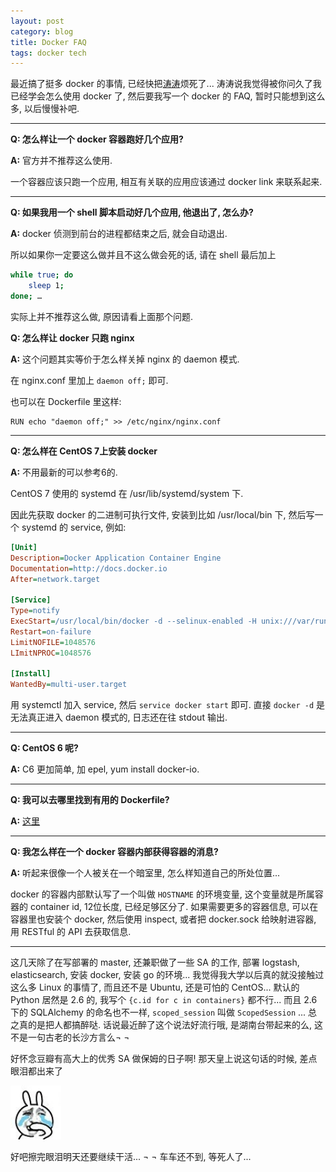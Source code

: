 ```yaml
---
layout: post
category: blog
title: Docker FAQ
tags: docker tech
---
```

最近搞了挺多 docker 的事情, 已经快把[涛涛](http://www.douban.com/people/xtaooooo/)烦死了... 涛涛说我觉得被你问久了我已经学会怎么使用 docker 了, 然后要我写一个 docker 的 FAQ, 暂时只能想到这么多, 以后慢慢补吧.

---

**Q: 怎么样让一个 docker 容器跑好几个应用?**

**A:** 官方并不推荐这么使用.

一个容器应该只跑一个应用, 相互有关联的应用应该通过 docker link 来联系起来.

---

**Q: 如果我用一个 shell 脚本启动好几个应用, 他退出了, 怎么办?**

**A:** docker 侦测到前台的进程都结束之后, 就会自动退出.

所以如果你一定要这么做并且不这么做会死的话, 请在 shell 最后加上 

```bash
while true; do 
    sleep 1; 
done; …
```
    
实际上并不推荐这么做, 原因请看上面那个问题.

**Q: 怎么样让 docker 只跑 nginx**

**A:** 这个问题其实等价于怎么样关掉 nginx 的 daemon 模式.

在 nginx.conf 里加上 `daemon off;` 即可.

也可以在 Dockerfile 里这样:
     
```
RUN echo "daemon off;" >> /etc/nginx/nginx.conf
```
    
---

**Q: 怎么样在 CentOS 7上安装 docker**
     
**A:** 不用最新的可以参考6的. 
     
CentOS 7 使用的 systemd 在 /usr/lib/systemd/system 下.

因此先获取 docker 的二进制可执行文件, 安装到比如 /usr/local/bin 下, 然后写一个 systemd 的 service, 例如:

```ini
[Unit]
Description=Docker Application Container Engine
Documentation=http://docs.docker.io
After=network.target

[Service]
Type=notify
ExecStart=/usr/local/bin/docker -d --selinux-enabled -H unix:///var/run/docker.sock
Restart=on-failure
LimitNOFILE=1048576
LImitNPROC=1048576

[Install]
WantedBy=multi-user.target
```

用 systemctl 加入 service, 然后 `service docker start` 即可.
直接 `docker -d` 是无法真正进入 daemon 模式的, 日志还在往 stdout 输出.

---

**Q: CentOS 6 呢?**

**A:** C6 更加简单, 加 epel, yum install docker-io.

---

**Q: 我可以去哪里找到有用的 Dockerfile?**

**A:** [这里](http://dockerfile.github.io/)

---

**Q: 我怎么样在一个 docker 容器内部获得容器的消息?**

**A:** 听起来很像一个人被关在一个暗室里, 怎么样知道自己的所处位置...

docker 的容器内部默认写了一个叫做 `HOSTNAME` 的环境变量, 这个变量就是所属容器的 container id, 12位长度, 已经足够区分了. 如果需要更多的容器信息, 可以在容器里也安装个 docker, 然后使用 inspect, 或者把 docker.sock 给映射进容器, 用 RESTful 的 API 去获取信息.

---

这几天除了在写部署的 master, 还兼职做了一些 SA 的工作, 部署 logstash, elasticsearch, 安装 docker, 安装 go 的环境... 我觉得我大学以后真的就没接触过这么多 Linux 的事情了, 而且还不是 Ubuntu, 还是可怕的 CentOS... 默认的 Python 居然是 2.6 的, 我写个 `{c.id for c in containers}` 都不行... 而且 2.6 下的 SQLAlchemy 的命名也不一样, `scoped_session` 叫做 `ScopedSession` ... 总之真的是把人都搞醉哒. 话说最近醉了这个说法好流行哦, 是湖南台带起来的么, 这不是一句古老的长沙方言么¬ ¬

好怀念豆瓣有高大上的优秀 SA 做保姆的日子啊! 那天皇上说这句话的时候, 差点眼泪都出来了

<img src="/images/emo/cry.jpg" style="width: 81px;" class="center"/>

好吧擦完眼泪明天还要继续干活... ¬ ¬ 车车还不到, 等死人了...
